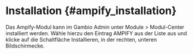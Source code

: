 # Installation {#ampify_installation}

Das Ampify-Modul kann im Gambio Admin unter Module \> Modul-Center installiert werden. Wähle hierzu den Eintrag AMPIFY aus der Liste aus und klicke auf die Schaltfläche Installieren, in der rechten, unteren Bildschirmecke.



